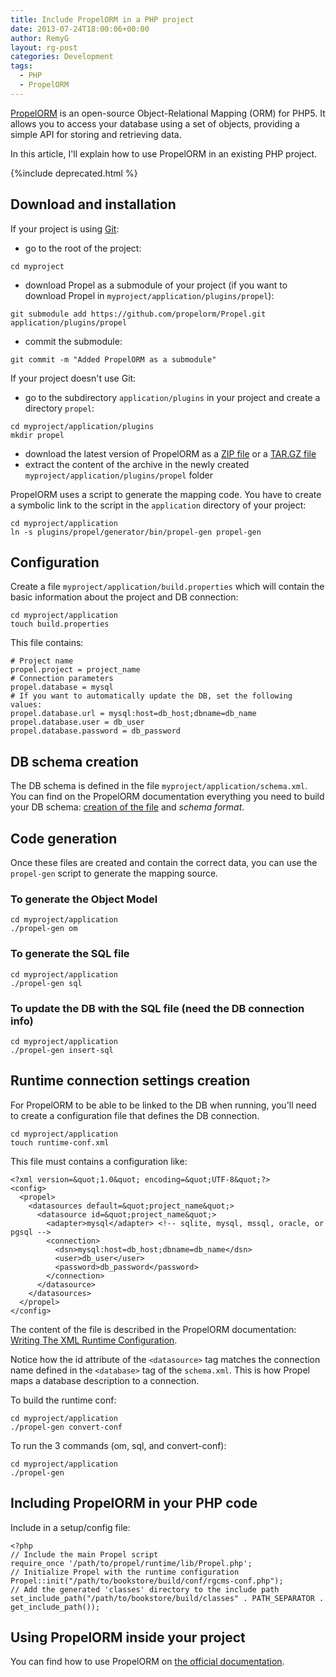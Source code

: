 ```yaml
---
title: Include PropelORM in a PHP project
date: 2013-07-24T18:00:06+00:00
author: RemyG
layout: rg-post
categories: Development
tags:
  - PHP
  - PropelORM
---
```


[PropelORM](http://propelorm.org/) is an open-source Object-Relational Mapping (ORM) for PHP5. It allows you to access your database using a set of objects, providing a simple API for storing and retrieving data.

In this article, I'll explain how to use PropelORM in an existing PHP project.

<!--more-->

{%include deprecated.html %}

## Download and installation

If your project is using [Git](http://git-scm.com/):

* go to the root of the project:
```
cd myproject
```
* download Propel as a submodule of your project (if you want to download Propel in ```myproject/application/plugins/propel```):
```
git submodule add https://github.com/propelorm/Propel.git application/plugins/propel
```
* commit the submodule:
```
git commit -m "Added PropelORM as a submodule"
```

If your project doesn't use Git:

* go to the subdirectory ```application/plugins``` in your project and create a directory ```propel```:
```
cd myproject/application/plugins
mkdir propel
```
* download the latest version of PropelORM as a [ZIP file](https://github.com/propelorm/Propel/zipball/master) or a [TAR.GZ file](https://github.com/propelorm/Propel/tarball/master)
* extract the content of the archive in the newly created ```myproject/application/plugins/propel``` folder

PropelORM uses a script to generate the mapping code. You have to create a symbolic link to the script in the ```application``` directory of your project:
```
cd myproject/application
ln -s plugins/propel/generator/bin/propel-gen propel-gen
```

## Configuration

Create a file ```myproject/application/build.properties``` which will contain the basic information about the project and DB connection:
```
cd myproject/application
touch build.properties
```

This file contains:

```
# Project name
propel.project = project_name
# Connection parameters
propel.database = mysql
# If you want to automatically update the DB, set the following values:
propel.database.url = mysql:host=db_host;dbname=db_name
propel.database.user = db_user
propel.database.password = db_password
```

## DB schema creation

The DB schema is defined in the file ```myproject/application/schema.xml```. You can find on the PropelORM documentation everything you need to build your DB schema: [creation of the file](http://propelorm.org/documentation/02-buildtime.html#describing-your-database-as-xml-schema) and *schema format*.

## Code generation

Once these files are created and contain the correct data, you can use the ```propel-gen``` script to generate the mapping source.

### To generate the Object Model

```
cd myproject/application
./propel-gen om
```

### To generate the SQL file

```
cd myproject/application
./propel-gen sql
```

### To update the DB with the SQL file (need the DB connection info)

```
cd myproject/application
./propel-gen insert-sql
```

## Runtime connection settings creation

For PropelORM to be able to be linked to the DB when running, you'll need to create a configuration file that defines the DB connection.

```
cd myproject/application
touch runtime-conf.xml
```

This file must contains a configuration like:

```
<?xml version=&quot;1.0&quot; encoding=&quot;UTF-8&quot;?>
<config>
  <propel>
    <datasources default=&quot;project_name&quot;>
      <datasource id=&quot;project_name&quot;>
        <adapter>mysql</adapter> <!-- sqlite, mysql, mssql, oracle, or pgsql -->
        <connection>
          <dsn>mysql:host=db_host;dbname=db_name</dsn>
          <user>db_user</user>
          <password>db_password</password>
        </connection>
      </datasource>
    </datasources>
  </propel>
</config>
```

The content of the file is described in the PropelORM documentation: [Writing The XML Runtime Configuration](http://propelorm.org/documentation/02-buildtime.html#writing-the-xml-runtime-configuration).

Notice how the id attribute of the ```<datasource>``` tag matches the connection name defined in the ```<database>``` tag of the ```schema.xml```. This is how Propel maps a database description to a connection.

To build the runtime conf:
```
cd myproject/application
./propel-gen convert-conf
```

To run the 3 commands (om, sql, and convert-conf):
```
cd myproject/application
./propel-gen
```

## Including PropelORM in your PHP code

Include in a setup/config file:
```
<?php
// Include the main Propel script
require_once '/path/to/propel/runtime/lib/Propel.php';
// Initialize Propel with the runtime configuration
Propel::init("/path/to/bookstore/build/conf/rgcms-conf.php");
// Add the generated 'classes' directory to the include path
set_include_path("/path/to/bookstore/build/classes" . PATH_SEPARATOR . get_include_path());
```


## Using PropelORM inside your project

You can find how to use PropelORM on [the official documentation](http://propelorm.org/documentation/).
